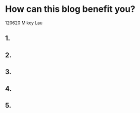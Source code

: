 # How can this blog benefit you?
120620 Mikey Lau
## 1.
## 2.
## 3.
## 4.
## 5.
<!--stackedit_data:
eyJoaXN0b3J5IjpbMjEzNjk3MDkzOSwtNTgzODI3MDIxXX0=
-->